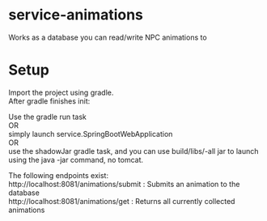 # service-animations
Works as a database you can read/write NPC animations to
  
# Setup  
  
Import the project using gradle.  
After gradle finishes init:  
  
Use the gradle run task  
OR  
simply launch service.SpringBootWebApplication  
OR  
use the shadowJar gradle task, and you can use build/libs/-all jar to launch using the java -jar command, no tomcat.  
  
The following endpoints exist:  
http://localhost:8081/animations/submit : Submits an animation to the database  
http://localhost:8081/animations/get : Returns all currently collected animations
